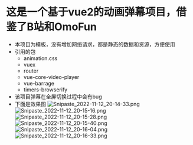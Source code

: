 # 这是一个基于vue2的动画弹幕项目，借鉴了B站和OmoFun
- 本项目为模板，没有增加网络请求，都是静态的数据和资源，方便使用
- 引用的包
  - animation.css
  - vuex
  - router
  - vue-core-video-player
  - vue-barrage
  - timers-browserify
- 该项目弹幕在全屏切换过程中会有bug
- 下面是效果图
![Snipaste_2022-11-12_20-14-33.png](http://tva1.sinaimg.cn/large/006QQPIfly1h82lv40z7ej31gb0ptdxx.jpg)
![Snipaste_2022-11-12_20-15-16.png](http://tva1.sinaimg.cn/large/006QQPIfly1h82lx0zjalj31fk0pak9k.jpg)
![Snipaste_2022-11-12_20-15-28.png](http://tva1.sinaimg.cn/large/006QQPIfly1h82lx6o255j31fn0pcnhk.jpg)
![Snipaste_2022-11-12_20-15-40.png](http://tva1.sinaimg.cn/large/006QQPIfly1h82lxbw63dj31ek0oytfj.jpg)
![Snipaste_2022-11-12_20-16-04.png](http://tva1.sinaimg.cn/large/006QQPIfly1h82lxfz8srj31dr0m6dj4.jpg)
![Snipaste_2022-11-12_20-16-33.png](http://tva1.sinaimg.cn/large/006QQPIfly1h82lxnve2qj31eg0pih8n.jpg)
